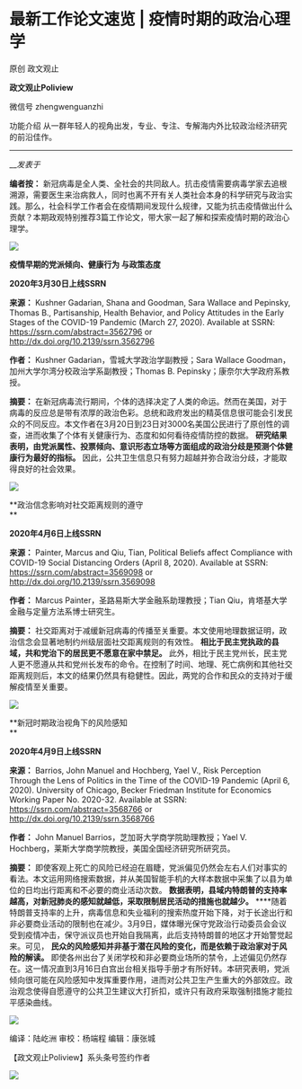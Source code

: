 

#  最新工作论文速览 | 疫情时期的政治心理学

原创 政文观止 

**政文观止Poliview** 

微信号 zhengwenguanzhi

功能介绍 从一群年轻人的视角出发，专业、专注、专解海内外比较政治经济研究的前沿佳作。

____

___发表于_


**编者按：**
新冠病毒是全人类、全社会的共同敌人。抗击疫情需要病毒学家去追根溯源，需要医生来治病救人，同时也离不开有关人类社会本身的科学研究与政治实践。那么，社会科学工作者会在疫情期间发现什么规律，又能为抗击疫情做出什么贡献？本期政观特别推荐3篇工作论文，带大家一起了解和探索疫情时期的政治心理学。

![](/images/308/2.jpeg)  
  

  

  

  

 **疫情早期的党派倾向、健康行为 与政策态度**

 **2020年3月30日上线SSRN**

  

 **来源：** Kushner Gadarian, Shana and Goodman, Sara Wallace and Pepinsky,
Thomas B., Partisanship, Health Behavior, and Policy Attitudes in the Early
Stages of the COVID-19 Pandemic (March 27, 2020). Available at SSRN:
https://ssrn.com/abstract=3562796 or http://dx.doi.org/10.2139/ssrn.3562796

  

 **作者：** Kushner Gadarian，雪城大学政治学副教授；Sara Wallace
Goodman，加州大学尔湾分校政治学系副教授；Thomas B. Pepinsky；康奈尔大学政府系教授。

  

 **摘要：**
在新冠病毒流行期间，个体的选择决定了人类的命运。然而在美国，对于病毒的反应总是带有浓厚的政治色彩。总统和政府发出的精英信息很可能会引发民众的不同反应。本文作者在3月20日到23日对3000名美国公民进行了原创性的调查，进而收集了个体有关健康行为、态度和如何看待疫情防控的数据。
**研究结果表明，由党派属性、投票倾向、意识形态立场等方面组成的政治分歧是预测个体健康行为最好的指标。**
因此，公共卫生信息只有努力超越并弥合政治分歧，才能取得良好的社会效果。

![](/images/308/3.png)

  

  
  

  

  

  

 **政治信念影响对社交距离规则的遵守  
**

 **2020年4月6日上线SSRN**

  

 **来源：** Painter, Marcus and Qiu, Tian, Political Beliefs affect Compliance
with COVID-19 Social Distancing Orders (April 8, 2020). Available at SSRN:
https://ssrn.com/abstract=3569098 or http://dx.doi.org/10.2139/ssrn.3569098  

  

 **作者：** Marcus Painter，圣路易斯大学金融系助理教授；Tian Qiu，肯塔基大学金融与定量方法系博士研究生。

  

 **摘要：** 社交距离对于减缓新冠病毒的传播至关重要。本文使用地理数据证明，政治信念会显著地制约州级层面社交距离规则的有效性。
**相比于民主党执政的县域，共和党治下的居民更不愿意在家中禁足。**
此外，相比于民主党州长，民主党人更不愿遵从共和党州长发布的命令。在控制了时间、地理、死亡病例和其他社交距离规则后，本文的结果仍然具有稳健性。因此，两党的合作和民众的支持对于缓解疫情至关重要。

![](/images/308/4.png)

  

  
  

  

  

  

 **新冠时期政治视角下的风险感知  
**

 **2020年4月9日上线SSRN**

  

 **来源：** Barrios, John Manuel and Hochberg, Yael V., Risk Perception Through
the Lens of Politics in the Time of the COVID-19 Pandemic (April 6, 2020).
University of Chicago, Becker Friedman Institute for Economics Working Paper
No. 2020-32. Available at SSRN: https://ssrn.com/abstract=3568766 or
http://dx.doi.org/10.2139/ssrn.3568766  

  

 **作者：** John Manuel Barrios，芝加哥大学商学院助理教授；Yael V.
Hochberg，莱斯大学商学院教授，美国全国经济研究所研究员。

  

 **摘要：**
即使客观上死亡的风险已经迫在眉睫，党派偏见仍然会左右人们对事实的看法。本文运用网络搜索数据，并从美国智能手机的大样本数据中采集了以县为单位的日均出行距离和不必要的商业活动次数。
**数据表明，县域内特朗普的支持率越高，对新冠肺炎的感知就越低，采取限制居民活动的措施也就越少。**
****随着特朗普支持率的上升，病毒信息和失业福利的搜索热度开始下降，对于长途出行和非必要商业活动的限制也在减少。3月9日，媒体曝光保守党政治行动委员会会议受到疫情冲击，保守派议员也开始自我隔离，此后支持特朗普的地区才开始警觉起来。可见，
**民众的风险感知并非基于潜在风险的变化，而是依赖于政治家对于风险的解读。**
即使各州出台了关闭学校和非必要商业场所的禁令，上述偏见仍然存在。这一情况直到3月16日白宫出台相关指导手册才有所好转。本研究表明，党派倾向很可能在风险感知中发挥重要作用，进而对公共卫生产生重大的外部效应。政治观念使得自愿遵守的公共卫生建议大打折扣，或许只有政府采取强制措施才能拉平感染曲线。

![](/images/308/5.png)

  

  

编译：陆屹洲 审校：杨端程 编辑：康张城

【政文观止Poliview】系头条号签约作者

  

![](/images/308/6.jpeg)

  

